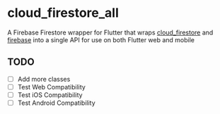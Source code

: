 # cloud_firestore_all

A Firebase Firestore wrapper for Flutter that wraps [cloud_firestore](https://pub.dev/packages/cloud_firestore) and [firebase](https://pub.dev/packages/firebase) into a single API for use on both Flutter web and mobile

## TODO
 * [ ] Add more classes
 * [ ] Test Web Compatibility
 * [ ] Test iOS Compatibility
 * [ ] Test Android Compatibility